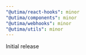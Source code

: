 ```yaml
---
"@utima/react-hooks": minor
"@utima/components": minor
"@utima/webhooks": minor
"@utima/utils": minor
---
```


Initial release
